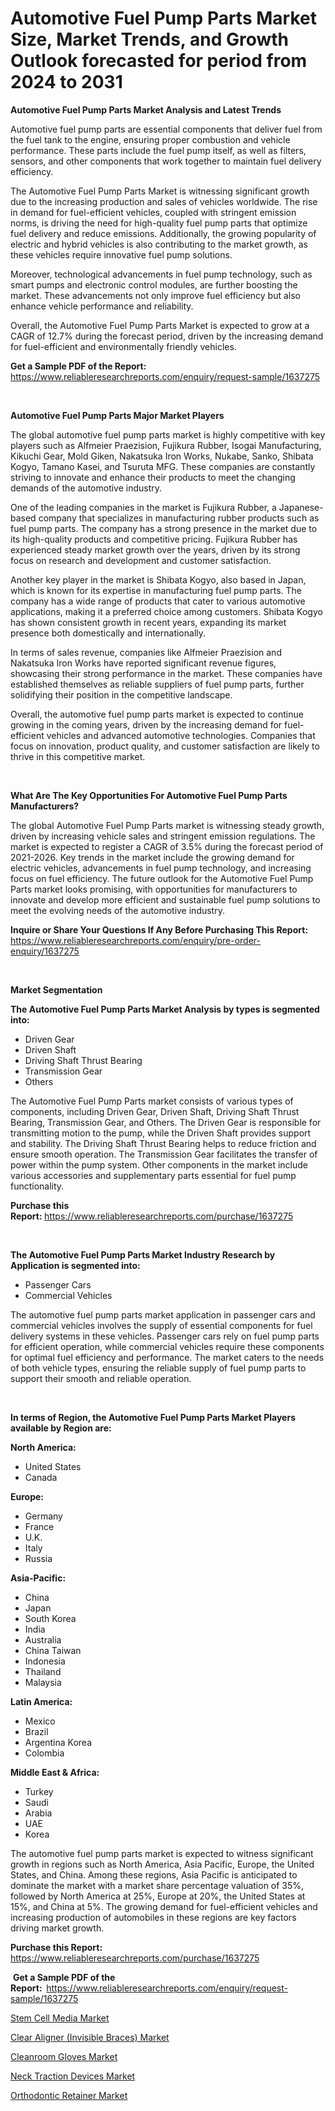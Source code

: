 <p><h1>Automotive Fuel Pump Parts Market Size, Market Trends, and Growth Outlook forecasted for period from 2024 to 2031</h1></p><p><strong>Automotive Fuel Pump Parts Market Analysis and Latest Trends</strong></p>
<p><p>Automotive fuel pump parts are essential components that deliver fuel from the fuel tank to the engine, ensuring proper combustion and vehicle performance. These parts include the fuel pump itself, as well as filters, sensors, and other components that work together to maintain fuel delivery efficiency.</p><p>The Automotive Fuel Pump Parts Market is witnessing significant growth due to the increasing production and sales of vehicles worldwide. The rise in demand for fuel-efficient vehicles, coupled with stringent emission norms, is driving the need for high-quality fuel pump parts that optimize fuel delivery and reduce emissions. Additionally, the growing popularity of electric and hybrid vehicles is also contributing to the market growth, as these vehicles require innovative fuel pump solutions.</p><p>Moreover, technological advancements in fuel pump technology, such as smart pumps and electronic control modules, are further boosting the market. These advancements not only improve fuel efficiency but also enhance vehicle performance and reliability.</p><p>Overall, the Automotive Fuel Pump Parts Market is expected to grow at a CAGR of 12.7% during the forecast period, driven by the increasing demand for fuel-efficient and environmentally friendly vehicles.</p></p>
<p><strong>Get a Sample PDF of the Report:&nbsp;</strong> <a href="https://www.reliableresearchreports.com/enquiry/request-sample/1637275">https://www.reliableresearchreports.com/enquiry/request-sample/1637275</a></p>
<p>&nbsp;</p>
<p><strong>Automotive Fuel Pump Parts Major Market Players</strong></p>
<p><p>The global automotive fuel pump parts market is highly competitive with key players such as Alfmeier Praezision, Fujikura Rubber, Isogai Manufacturing, Kikuchi Gear, Mold Giken, Nakatsuka Iron Works, Nukabe, Sanko, Shibata Kogyo, Tamano Kasei, and Tsuruta MFG. These companies are constantly striving to innovate and enhance their products to meet the changing demands of the automotive industry.</p><p>One of the leading companies in the market is Fujikura Rubber, a Japanese-based company that specializes in manufacturing rubber products such as fuel pump parts. The company has a strong presence in the market due to its high-quality products and competitive pricing. Fujikura Rubber has experienced steady market growth over the years, driven by its strong focus on research and development and customer satisfaction.</p><p>Another key player in the market is Shibata Kogyo, also based in Japan, which is known for its expertise in manufacturing fuel pump parts. The company has a wide range of products that cater to various automotive applications, making it a preferred choice among customers. Shibata Kogyo has shown consistent growth in recent years, expanding its market presence both domestically and internationally.</p><p>In terms of sales revenue, companies like Alfmeier Praezision and Nakatsuka Iron Works have reported significant revenue figures, showcasing their strong performance in the market. These companies have established themselves as reliable suppliers of fuel pump parts, further solidifying their position in the competitive landscape.</p><p>Overall, the automotive fuel pump parts market is expected to continue growing in the coming years, driven by the increasing demand for fuel-efficient vehicles and advanced automotive technologies. Companies that focus on innovation, product quality, and customer satisfaction are likely to thrive in this competitive market.</p></p>
<p>&nbsp;</p>
<p><strong>What Are The Key Opportunities For Automotive Fuel Pump Parts Manufacturers?</strong></p>
<p><p>The global Automotive Fuel Pump Parts market is witnessing steady growth, driven by increasing vehicle sales and stringent emission regulations. The market is expected to register a CAGR of 3.5% during the forecast period of 2021-2026. Key trends in the market include the growing demand for electric vehicles, advancements in fuel pump technology, and increasing focus on fuel efficiency. The future outlook for the Automotive Fuel Pump Parts market looks promising, with opportunities for manufacturers to innovate and develop more efficient and sustainable fuel pump solutions to meet the evolving needs of the automotive industry.</p></p>
<p><strong>Inquire or Share Your Questions If Any Before Purchasing This Report:</strong> <a href="https://www.reliableresearchreports.com/enquiry/pre-order-enquiry/1637275">https://www.reliableresearchreports.com/enquiry/pre-order-enquiry/1637275</a></p>
<p>&nbsp;</p>
<p><strong>Market Segmentation</strong></p>
<p><strong>The Automotive Fuel Pump Parts Market Analysis by types is segmented into:</strong></p>
<p><ul><li>Driven Gear</li><li>Driven Shaft</li><li>Driving Shaft Thrust Bearing</li><li>Transmission Gear</li><li>Others</li></ul></p>
<p><p>The Automotive Fuel Pump Parts market consists of various types of components, including Driven Gear, Driven Shaft, Driving Shaft Thrust Bearing, Transmission Gear, and Others. The Driven Gear is responsible for transmitting motion to the pump, while the Driven Shaft provides support and stability. The Driving Shaft Thrust Bearing helps to reduce friction and ensure smooth operation. The Transmission Gear facilitates the transfer of power within the pump system. Other components in the market include various accessories and supplementary parts essential for fuel pump functionality.</p></p>
<p><strong>Purchase this Report:&nbsp;</strong><a href="https://www.reliableresearchreports.com/purchase/1637275">https://www.reliableresearchreports.com/purchase/1637275</a></p>
<p>&nbsp;</p>
<p><strong>The Automotive Fuel Pump Parts Market Industry Research by Application is segmented into:</strong></p>
<p><ul><li>Passenger Cars</li><li>Commercial Vehicles</li></ul></p>
<p><p>The automotive fuel pump parts market application in passenger cars and commercial vehicles involves the supply of essential components for fuel delivery systems in these vehicles. Passenger cars rely on fuel pump parts for efficient operation, while commercial vehicles require these components for optimal fuel efficiency and performance. The market caters to the needs of both vehicle types, ensuring the reliable supply of fuel pump parts to support their smooth and reliable operation.</p></p>
<p>&nbsp;</p>
<p><strong>In terms of Region, the Automotive Fuel Pump Parts Market Players available by Region are:</strong></p>
<p>
    <p> <strong> North America: </strong>
        <ul>
            <li>United States</li>
            <li>Canada</li>
        </ul>
        </p> 
    <p> <strong> Europe: </strong>
        <ul>
            <li>Germany</li>
            <li>France</li>
            <li>U.K.</li>
            <li>Italy</li>
            <li>Russia</li>
        </ul>
        </p> 
    <p> <strong> Asia-Pacific: </strong>
        <ul>
            <li>China</li>
            <li>Japan</li>
            <li>South Korea</li>
            <li>India</li>
            <li>Australia</li>
            <li>China Taiwan</li>
            <li>Indonesia</li>
            <li>Thailand</li>
            <li>Malaysia</li>
        </ul>
        </p> 
    <p> <strong> Latin America: </strong>
        <ul>
            <li>Mexico</li>
            <li>Brazil</li>
            <li>Argentina Korea</li>
            <li>Colombia</li>
        </ul>
        </p> 
    <p> <strong> Middle East & Africa: </strong>
        <ul>
            <li>Turkey</li>
            <li>Saudi</li>
            <li>Arabia</li>
            <li>UAE</li>
            <li>Korea</li>
        </ul>
    </p>
    </p>
<p><p>The automotive fuel pump parts market is expected to witness significant growth in regions such as North America, Asia Pacific, Europe, the United States, and China. Among these regions, Asia Pacific is anticipated to dominate the market with a market share percentage valuation of 35%, followed by North America at 25%, Europe at 20%, the United States at 15%, and China at 5%. The growing demand for fuel-efficient vehicles and increasing production of automobiles in these regions are key factors driving market growth.</p></p>
<p><strong>Purchase this Report: </strong><a href="https://www.reliableresearchreports.com/purchase/1637275">https://www.reliableresearchreports.com/purchase/1637275</a></p>
<p>&nbsp;<strong>Get a Sample PDF of the Report:&nbsp;&nbsp;</strong><a href="https://www.reliableresearchreports.com/enquiry/request-sample/1637275">https://www.reliableresearchreports.com/enquiry/request-sample/1637275</a></p>
<p><strong></strong></p>
<p><p><a href="https://medium.com/@vrahul.reportprime/stem-cell-media-market-comprehensive-assessment-by-type-application-and-geography-c209cb1c362e">Stem Cell Media Market</a></p><p><a href="https://medium.com/@avaalsop666/clear-aligner-invisible-braces-market-trends-forecast-and-competitive-analysis-to-2031-6d0361626a21">Clear Aligner (Invisible Braces) Market</a></p><p><a href="https://medium.com/@avaalsop666/cleanroom-gloves-market-size-cagr-trends-2024-2030-0ab9fe53cc08">Cleanroom Gloves Market</a></p><p><a href="https://medium.com/@waltercruz6g/decoding-neck-traction-devices-market-metrics-market-share-trends-and-growth-patterns-888b655d299f">Neck Traction Devices Market</a></p><p><a href="https://medium.com/@waltercruz6g/orthodontic-retainer-market-report-reveals-the-latest-trends-and-growth-opportunities-of-this-7eca01071cea">Orthodontic Retainer Market</a></p></p>